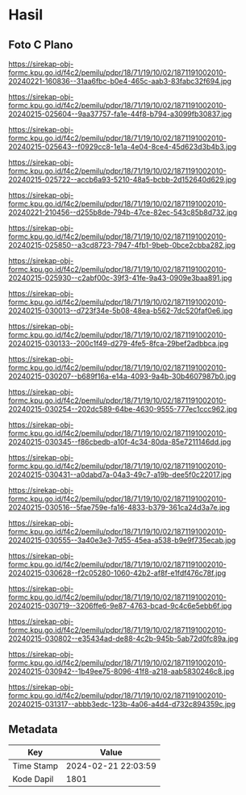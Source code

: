 # Hasil

## Foto C Plano

https://sirekap-obj-formc.kpu.go.id/f4c2/pemilu/pdpr/18/71/19/10/02/1871191002010-20240221-160836--31aa6fbc-b0e4-465c-aab3-83fabc32f694.jpg

https://sirekap-obj-formc.kpu.go.id/f4c2/pemilu/pdpr/18/71/19/10/02/1871191002010-20240215-025604--9aa37757-fa1e-44f8-b794-a3099fb30837.jpg

https://sirekap-obj-formc.kpu.go.id/f4c2/pemilu/pdpr/18/71/19/10/02/1871191002010-20240215-025643--f0929cc8-1e1a-4e04-8ce4-45d623d3b4b3.jpg

https://sirekap-obj-formc.kpu.go.id/f4c2/pemilu/pdpr/18/71/19/10/02/1871191002010-20240215-025722--accb6a93-5210-48a5-bcbb-2d152640d629.jpg

https://sirekap-obj-formc.kpu.go.id/f4c2/pemilu/pdpr/18/71/19/10/02/1871191002010-20240221-210456--d255b8de-794b-47ce-82ec-543c85b8d732.jpg

https://sirekap-obj-formc.kpu.go.id/f4c2/pemilu/pdpr/18/71/19/10/02/1871191002010-20240215-025850--a3cd8723-7947-4fb1-9beb-0bce2cbba282.jpg

https://sirekap-obj-formc.kpu.go.id/f4c2/pemilu/pdpr/18/71/19/10/02/1871191002010-20240215-025930--c2abf00c-39f3-41fe-9a43-0909e3baa891.jpg

https://sirekap-obj-formc.kpu.go.id/f4c2/pemilu/pdpr/18/71/19/10/02/1871191002010-20240215-030013--d723f34e-5b08-48ea-b562-7dc520faf0e6.jpg

https://sirekap-obj-formc.kpu.go.id/f4c2/pemilu/pdpr/18/71/19/10/02/1871191002010-20240215-030133--200c1f49-d279-4fe5-8fca-29bef2adbbca.jpg

https://sirekap-obj-formc.kpu.go.id/f4c2/pemilu/pdpr/18/71/19/10/02/1871191002010-20240215-030207--b689f16a-e14a-4093-9a4b-30b4607987b0.jpg

https://sirekap-obj-formc.kpu.go.id/f4c2/pemilu/pdpr/18/71/19/10/02/1871191002010-20240215-030254--202dc589-64be-4630-9555-777ec1ccc962.jpg

https://sirekap-obj-formc.kpu.go.id/f4c2/pemilu/pdpr/18/71/19/10/02/1871191002010-20240215-030345--f86cbedb-a10f-4c34-80da-85e7211146dd.jpg

https://sirekap-obj-formc.kpu.go.id/f4c2/pemilu/pdpr/18/71/19/10/02/1871191002010-20240215-030431--a0dabd7a-04a3-49c7-a19b-dee5f0c22017.jpg

https://sirekap-obj-formc.kpu.go.id/f4c2/pemilu/pdpr/18/71/19/10/02/1871191002010-20240215-030516--5fae759e-fa16-4833-b379-361ca24d3a7e.jpg

https://sirekap-obj-formc.kpu.go.id/f4c2/pemilu/pdpr/18/71/19/10/02/1871191002010-20240215-030555--3a40e3e3-7d55-45ea-a538-b9e9f735ecab.jpg

https://sirekap-obj-formc.kpu.go.id/f4c2/pemilu/pdpr/18/71/19/10/02/1871191002010-20240215-030628--f2c05280-1060-42b2-af8f-e1fdf476c78f.jpg

https://sirekap-obj-formc.kpu.go.id/f4c2/pemilu/pdpr/18/71/19/10/02/1871191002010-20240215-030719--3206ffe6-9e87-4763-bcad-9c4c6e5ebb6f.jpg

https://sirekap-obj-formc.kpu.go.id/f4c2/pemilu/pdpr/18/71/19/10/02/1871191002010-20240215-030802--e35434ad-de88-4c2b-945b-5ab72d0fc89a.jpg

https://sirekap-obj-formc.kpu.go.id/f4c2/pemilu/pdpr/18/71/19/10/02/1871191002010-20240215-030942--1b49ee75-8096-41f8-a218-aab5830246c8.jpg

https://sirekap-obj-formc.kpu.go.id/f4c2/pemilu/pdpr/18/71/19/10/02/1871191002010-20240215-031317--abbb3edc-123b-4a06-a4d4-d732c894359c.jpg


## Metadata

| Key        | Value               |
| ---------- | ------------------- |
| Time Stamp | 2024-02-21 22:03:59 |
| Kode Dapil | 1801                |



